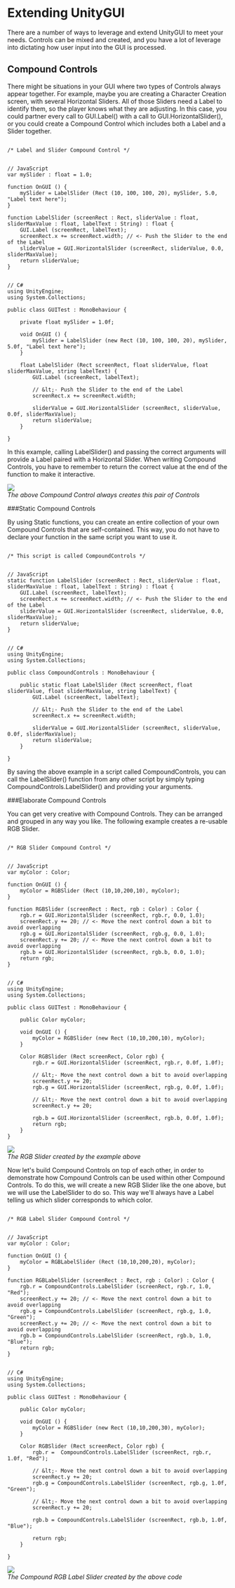 Extending UnityGUI
==================


There are a number of ways to leverage and extend UnityGUI to meet your needs.  Controls can be mixed and created, and you have a lot of leverage into dictating how user input into the GUI is processed.


Compound Controls
-----------------


There might be situations in your GUI where two types of Controls always appear together.  For example, maybe you are creating a Character Creation screen, with several Horizontal Sliders.  All of those Sliders need a Label to identify them, so the player knows what they are adjusting.  In this case, you could partner every call to <span class=component>GUI.Label()</span> with a call to <span class=component>GUI.HorizontalSlider()</span>, or you could create a <span class=keyword>Compound Control</span> which includes both a Label and a Slider together.

````

/* Label and Slider Compound Control */


// JavaScript
var mySlider : float = 1.0;

function OnGUI () {
	mySlider = LabelSlider (Rect (10, 100, 100, 20), mySlider, 5.0, "Label text here");
}

function LabelSlider (screenRect : Rect, sliderValue : float, sliderMaxValue : float, labelText : String) : float {
	GUI.Label (screenRect, labelText);
	screenRect.x += screenRect.width; // <- Push the Slider to the end of the Label
	sliderValue = GUI.HorizontalSlider (screenRect, sliderValue, 0.0, sliderMaxValue);
	return sliderValue;
}


// C#
using UnityEngine;
using System.Collections;

public class GUITest : MonoBehaviour {
		
	private float mySlider = 1.0f;
	
	void OnGUI () {
		mySlider = LabelSlider (new Rect (10, 100, 100, 20), mySlider, 5.0f, "Label text here");
	}
	
	float LabelSlider (Rect screenRect, float sliderValue, float sliderMaxValue, string labelText) {
		GUI.Label (screenRect, labelText);
	
		// &lt;- Push the Slider to the end of the Label
		screenRect.x += screenRect.width; 
	
		sliderValue = GUI.HorizontalSlider (screenRect, sliderValue, 0.0f, sliderMaxValue);
		return sliderValue;
	}

}

````

In this example, calling <span class=component>LabelSlider()</span> and passing the correct arguments will provide a Label paired with a Horizontal Slider.  When writing Compound Controls, you have to remember to return the correct value at the end of the function to make it interactive.


![](http://docwiki.hq.unity3d.com/uploads/Main/gsg-LabelSlider.png)  
_The above Compound Control always creates this pair of Controls_

###Static Compound Controls

By using <span class=keyword>Static</span> functions, you can create an entire collection of your own Compound Controls that are self-contained.  This way, you do not have to declare your function in the same script you want to use it.

````

/* This script is called CompoundControls */


// JavaScript
static function LabelSlider (screenRect : Rect, sliderValue : float, sliderMaxValue : float, labelText : String) : float {
	GUI.Label (screenRect, labelText);
	screenRect.x += screenRect.width; // <- Push the Slider to the end of the Label
	sliderValue = GUI.HorizontalSlider (screenRect, sliderValue, 0.0, sliderMaxValue);
	return sliderValue;
}


// C#
using UnityEngine;
using System.Collections;

public class CompoundControls : MonoBehaviour {		
	
	public static float LabelSlider (Rect screenRect, float sliderValue, float sliderMaxValue, string labelText) {
		GUI.Label (screenRect, labelText);
	
		// &lt;- Push the Slider to the end of the Label
		screenRect.x += screenRect.width; 
	
		sliderValue = GUI.HorizontalSlider (screenRect, sliderValue, 0.0f, sliderMaxValue);
		return sliderValue;
	}

}

````

By saving the above example in a script called <span class=menu>CompoundControls</span>, you can call the <span class=component>LabelSlider()</span> function from any other script by simply typing <span class=component>CompoundControls.LabelSlider()</span> and providing your arguments.

###Elaborate Compound Controls

You can get very creative with Compound Controls.  They can be arranged and grouped in any way you like.  The following example creates a re-usable RGB Slider.

````

/* RGB Slider Compound Control */


// JavaScript
var myColor : Color;

function OnGUI () {
	myColor = RGBSlider (Rect (10,10,200,10), myColor);
}

function RGBSlider (screenRect : Rect, rgb : Color) : Color {
	rgb.r = GUI.HorizontalSlider (screenRect, rgb.r, 0.0, 1.0);
	screenRect.y += 20; // <- Move the next control down a bit to avoid overlapping
	rgb.g = GUI.HorizontalSlider (screenRect, rgb.g, 0.0, 1.0);
	screenRect.y += 20; // <- Move the next control down a bit to avoid overlapping
	rgb.b = GUI.HorizontalSlider (screenRect, rgb.b, 0.0, 1.0);
	return rgb;
}


// C#
using UnityEngine;
using System.Collections;

public class GUITest : MonoBehaviour {
		
	public Color myColor;
	
	void OnGUI () {
		myColor = RGBSlider (new Rect (10,10,200,10), myColor);
	}
	
	Color RGBSlider (Rect screenRect, Color rgb) {
		rgb.r = GUI.HorizontalSlider (screenRect, rgb.r, 0.0f, 1.0f);
	
		// &lt;- Move the next control down a bit to avoid overlapping
		screenRect.y += 20; 
		rgb.g = GUI.HorizontalSlider (screenRect, rgb.g, 0.0f, 1.0f);
	
		// &lt;- Move the next control down a bit to avoid overlapping
		screenRect.y += 20; 
	
		rgb.b = GUI.HorizontalSlider (screenRect, rgb.b, 0.0f, 1.0f);
		return rgb;
	}
}

````


![](http://docwiki.hq.unity3d.com/uploads/Main/gsg-RGBSlider.png)  
_The RGB Slider created by the example above_

Now let's build Compound Controls on top of each other, in order to demonstrate how Compound Controls can be used within other Compound Controls.  To do this, we will create a new RGB Slider like the one above, but we will use the LabelSlider to do so.  This way we'll always have a Label telling us which slider corresponds to which color.

````

/* RGB Label Slider Compound Control */


// JavaScript
var myColor : Color;

function OnGUI () {
	myColor = RGBLabelSlider (Rect (10,10,200,20), myColor);
}

function RGBLabelSlider (screenRect : Rect, rgb : Color) : Color {
	rgb.r = CompoundControls.LabelSlider (screenRect, rgb.r, 1.0, "Red");
	screenRect.y += 20; // <- Move the next control down a bit to avoid overlapping
	rgb.g = CompoundControls.LabelSlider (screenRect, rgb.g, 1.0, "Green");
	screenRect.y += 20; // <- Move the next control down a bit to avoid overlapping
	rgb.b = CompoundControls.LabelSlider (screenRect, rgb.b, 1.0, "Blue");
	return rgb;
}


// C#
using UnityEngine;
using System.Collections;

public class GUITest : MonoBehaviour {
		
	public Color myColor;
	
	void OnGUI () {
		myColor = RGBSlider (new Rect (10,10,200,30), myColor);
	}
	
	Color RGBSlider (Rect screenRect, Color rgb) {
		rgb.r =  CompoundControls.LabelSlider (screenRect, rgb.r, 1.0f, "Red");
	
		// &lt;- Move the next control down a bit to avoid overlapping
		screenRect.y += 20; 
		rgb.g = CompoundControls.LabelSlider (screenRect, rgb.g, 1.0f, "Green");
	
		// &lt;- Move the next control down a bit to avoid overlapping
		screenRect.y += 20; 
	
		rgb.b = CompoundControls.LabelSlider (screenRect, rgb.b, 1.0f, "Blue");
		
		return rgb;
	}	
	
}

````


![](http://docwiki.hq.unity3d.com/uploads/Main/gsg-RGBLabelSlider.png)  
_The Compound RGB Label Slider created by the above code_
